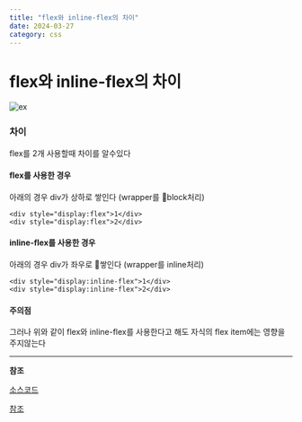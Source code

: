 ```yaml
---
title: "flex와 inline-flex의 차이"
date: 2024-03-27
category: css
---
```


# flex와 inline-flex의 차이

![ex](/storage/1711549717.jpg)

### 차이

flex를 2개 사용할때 차이를 알수있다

#### flex를 사용한 경우

아래의 경우 div가 상하로 쌓인다 (wrapper를 block처리)

```
<div style="display:flex">1</div>
<div style="display:flex">2</div>
```

#### inline-flex를 사용한 경우

아래의 경우 div가 좌우로 쌓인다 (wrapper를 inline처리)

```
<div style="display:inline-flex">1</div>
<div style="display:inline-flex">2</div>
```

#### 주의점

그러나 위와 같이 flex와 inline-flex를 사용한다고 해도 자식의 flex item에는 영향을 주지않는다

---

**참조**

[소스코드](https://codepen.io/bluegmlduf2/pen/jORLaWx)

[참조](https://mywebproject.tistory.com/98)
